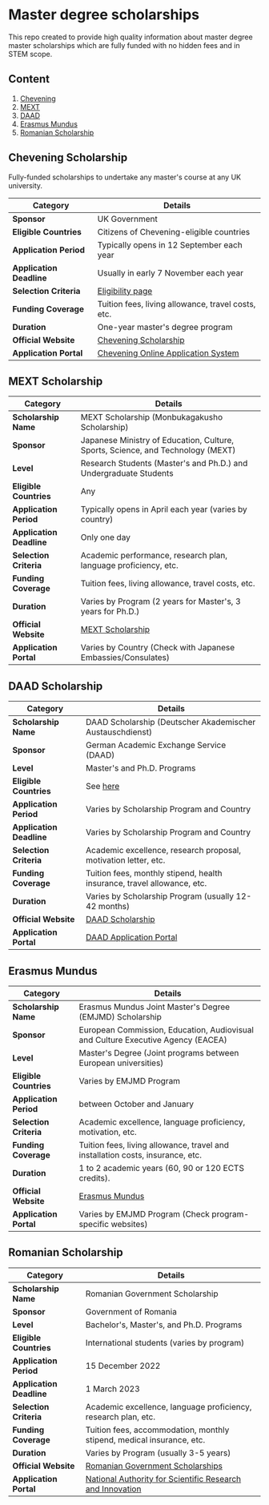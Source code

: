 # Master degree scholarships

This repo created to provide high quality information about master degree master scholarships which are fully funded with no hidden fees and in STEM scope.

## Content
1. [Chevening](https://github.com/mahmoudxyz/master-degree-scholarships#chevening-scholarship)
2. [MEXT](https://github.com/mahmoudxyz/master-degree-scholarships#mext-scholarship)
3. [DAAD](https://github.com/mahmoudxyz/master-degree-scholarships#daad-scholarship)
4. [Erasmus Mundus](https://github.com/mahmoudxyz/master-degree-scholarships#erasmus-mundus-scholarship)
5. [Romanian Scholarship](https://github.com/mahmoudxyz/master-degree-scholarships#Romanian-scholarship)



## Chevening Scholarship

Fully-funded scholarships to undertake any master's course at any UK university. 

| **Category**             | **Details**                                   |
|--------------------------|-----------------------------------------------|
| **Sponsor**              | UK Government                                 |
| **Eligible Countries**   | Citizens of Chevening-eligible countries      |
| **Application Period**   | Typically opens in 12 September each year           |
| **Application Deadline** | Usually in early 7 November each year           |
| **Selection Criteria**   | [Eligibility page](https://www.chevening.org/scholarships/who-can-apply/eligibility/)|
| **Funding Coverage**     | Tuition fees, living allowance, travel costs, etc.|
| **Duration**             | One-year master's degree program               |
| **Official Website**     | [Chevening Scholarship](https://www.chevening.org/) |
| **Application Portal**   | [Chevening Online Application System](https://www.chevening.org/scholarships/apply) |

## MEXT Scholarship

| **Category**             | **Details**                                   |
|--------------------------|-----------------------------------------------|
| **Scholarship Name**     | MEXT Scholarship (Monbukagakusho Scholarship) |
| **Sponsor**              | Japanese Ministry of Education, Culture, Sports, Science, and Technology (MEXT) |
| **Level**                | Research Students (Master's and Ph.D.) and Undergraduate Students |
| **Eligible Countries**   | Any     |
| **Application Period**   | Typically opens in April each year (varies by country) |
| **Application Deadline** | Only one day                 |
| **Selection Criteria**   | Academic performance, research plan, language proficiency, etc.|
| **Funding Coverage**     | Tuition fees, living allowance, travel costs, etc.|
| **Duration**             | Varies by Program (2 years for Master's, 3 years for Ph.D.) |
| **Official Website**     | [MEXT Scholarship](https://www.mext.go.jp/en/) |
| **Application Portal**   | Varies by Country (Check with Japanese Embassies/Consulates) |

## DAAD Scholarship

| **Category**             | **Details**                                   |
|--------------------------|-----------------------------------------------|
| **Scholarship Name**     | DAAD Scholarship (Deutscher Akademischer Austauschdienst) |
| **Sponsor**              | German Academic Exchange Service (DAAD)       |
| **Level**                | Master's and Ph.D. Programs                    |
| **Eligible Countries**   | See [here](https://static.daad.de/media/daad_de/pdfs_nicht_barrierefrei/in-deutschland-studieren-forschen-lehren/dac_laenderliste_epos.pdf) |
| **Application Period**   | Varies by Scholarship Program and Country     |
| **Application Deadline** | Varies by Scholarship Program and Country     |
| **Selection Criteria**   | Academic excellence, research proposal, motivation letter, etc. |
| **Funding Coverage**     | Tuition fees, monthly stipend, health insurance, travel allowance, etc.|
| **Duration**             | Varies by Scholarship Program (usually 12-42 months) |
| **Official Website**     | [DAAD Scholarship](https://www.daad.de/en/) |
| **Application Portal**   | [DAAD Application Portal](https://www.daad.de/en/) |

## Erasmus Mundus

| **Category**             | **Details**                                   |
|--------------------------|-----------------------------------------------|
| **Scholarship Name**     | Erasmus Mundus Joint Master's Degree (EMJMD) Scholarship |
| **Sponsor**              | European Commission, Education, Audiovisual and Culture Executive Agency (EACEA) |
| **Level**                | Master's Degree (Joint programs between European universities) |
| **Eligible Countries**   | Varies by EMJMD Program                       |
| **Application Period**   | between October and January          |
| **Selection Criteria**   | Academic excellence, language proficiency, motivation, etc. |
| **Funding Coverage**     | Tuition fees, living allowance, travel and installation costs, insurance, etc.|
| **Duration**             | 1 to 2 academic years (60, 90 or 120 ECTS credits).    |
| **Official Website**     | [Erasmus Mundus](https://eacea.ec.europa.eu/erasmus-plus/emjmd_en) |
| **Application Portal**   | Varies by EMJMD Program (Check program-specific websites) |

## Romanian Scholarship

| **Category**             | **Details**                                   |
|--------------------------|-----------------------------------------------|
| **Scholarship Name**     | Romanian Government Scholarship               |
| **Sponsor**              | Government of Romania                         |
| **Level**                | Bachelor's, Master's, and Ph.D. Programs      |
| **Eligible Countries**   | International students (varies by program)   |
| **Application Period**   | 15 December 2022         |
| **Application Deadline** | 1 March 2023             |
| **Selection Criteria**   | Academic excellence, language proficiency, research plan, etc. |
| **Funding Coverage**     | Tuition fees, accommodation, monthly stipend, medical insurance, etc.|
| **Duration**             | Varies by Program (usually 3-5 years)        |
| **Official Website**     | [Romanian Government Scholarships](https://www.mae.ro/en/node/10251) |
| **Application Portal**   | [National Authority for Scientific Research and Innovation](https://www.ancs.ro/en/) |






